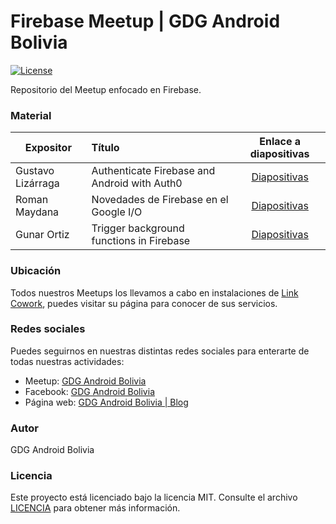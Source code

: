 # Firebase Meetup | GDG Android Bolivia
[![License](http://img.shields.io/:license-mit-blue.svg?style=flat-square)](http://doge.mit-license.org)

Repositorio del Meetup enfocado en Firebase.

### Material
| Expositor | Título | Enlace a diapositivas |
| ------------- |:-------------| :-----:|
| Gustavo Lizárraga | Authenticate Firebase and Android with Auth0 | [Diapositivas](https://docs.google.com/presentation/d/e/2PACX-1vRCgAPxgbd5uIjfMIYT1wg0DCDLrYrr15bCWEBDbzr5YUVGvCrFVrA0mkCkAOSmkpadAQsYLmU7mpIo/pub?start=false&loop=false&delayms=3000) |
| Roman Maydana | Novedades de Firebase en el Google I/O | [Diapositivas]() |
| Gunar Ortiz | Trigger background functions in Firebase | [Diapositivas]() |

### Ubicación
Todos nuestros Meetups los llevamos a cabo en instalaciones de [Link Cowork](http://www.linkcowork.com.bo/), puedes visitar su página para conocer de sus servicios.

### Redes sociales
Puedes seguirnos en nuestras distintas redes sociales para enterarte de todas nuestras actividades:

- Meetup: [GDG Android Bolivia](https://www.meetup.com/es-ES/GDGAndroidBolivia/) 
- Facebook: [GDG Android Bolivia](https://www.facebook.com/GDGAndroidBolivia)
- Página web: [GDG Android Bolivia | Blog](https://gdg.androidbolivia.com/)
### Autor
GDG Android Bolivia

### Licencia
Este proyecto está licenciado bajo la licencia MIT. Consulte el archivo [LICENCIA]() para obtener más información.
